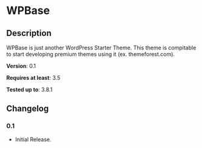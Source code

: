 # WPBase #

## Description
WPBase is just another WordPress Starter Theme. This theme is compitable to start developing premium themes using it (ex. themeforest.com).

**Version**: 0.1

**Requires at least**: 3.5

**Tested up to**: 3.8.1

## Changelog ##

### 0.1
* Initial Release.
